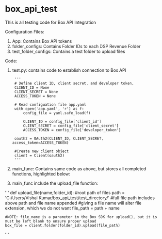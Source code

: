 # box_api_test
This is all testing code for Box API Integration

Configuration Files:

1) App: Contains Box API tokens
2) folder_configs: Contains Folder IDs to each DSP Revenue Folder
2) test_folder_configs: Contains a test folder to upload files

Code:

1) test.py: contains code to establish connection to Box API

        '''
        # Define client ID, client secret, and developer token.
        CLIENT_ID = None
        CLIENT_SECRET = None
        ACCESS_TOKEN = None

        # Read configuation file app.yaml
        with open('app.yaml', 'r') as f:
            config_file = yaml.safe_load(f)

            CLIENT_ID = config_file['client_id']
            CLIENT_SECRET = config_file['client_secret']
            ACCESS_TOKEN = config_file['developer_token']

        oauth2 = OAuth2(CLIENT_ID, CLIENT_SECRET, access_token=ACCESS_TOKEN)

        #Create new client object
        client = Client(oauth2)
        '''
2) main_func: Contains same code as above, but stores all completed functions, highlighted below:
 
3) main_func include the upload_file function:

  '''
  def upload_file(name,folder_id):
    #root path of files 
    path = 'C:/Users/Vishal Kumar/box_api_test/test_directory/'
    #full file path includes above path and file name appended
    #giving a file name will alter file extension, which we do not want
    file_path = path + name

    #NOTE: file_name is a parameter in the Box SDK for upload(), but it is must be left blank to ensure proper upload
    box_file = client.folder(folder_id).upload(file_path)
 '''





